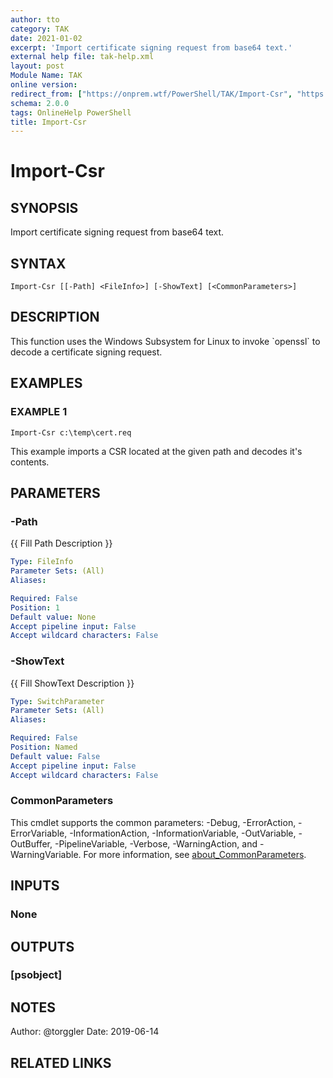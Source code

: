 ```yaml
---
author: tto
category: TAK
date: 2021-01-02
excerpt: 'Import certificate signing request from base64 text.'
external help file: tak-help.xml
layout: post
Module Name: TAK
online version:
redirect_from: ["https://onprem.wtf/PowerShell/TAK/Import-Csr", "https://onprem.wtf/PowerShell/TAK/import-csr", "https://onprem.wtf/PowerShell/import-csr"]
schema: 2.0.0
tags: OnlineHelp PowerShell
title: Import-Csr
---
```


# Import-Csr

## SYNOPSIS
Import certificate signing request from base64 text.

## SYNTAX

```
Import-Csr [[-Path] <FileInfo>] [-ShowText] [<CommonParameters>]
```

## DESCRIPTION
This function uses the Windows Subsystem for Linux to invoke \`openssl\` to decode a certificate signing request.

## EXAMPLES

### EXAMPLE 1
```
Import-Csr c:\temp\cert.req
```

This example imports a CSR located at the given path and decodes it's contents.

## PARAMETERS

### -Path
{{ Fill Path Description }}

```yaml
Type: FileInfo
Parameter Sets: (All)
Aliases:

Required: False
Position: 1
Default value: None
Accept pipeline input: False
Accept wildcard characters: False
```

### -ShowText
{{ Fill ShowText Description }}

```yaml
Type: SwitchParameter
Parameter Sets: (All)
Aliases:

Required: False
Position: Named
Default value: False
Accept pipeline input: False
Accept wildcard characters: False
```

### CommonParameters
This cmdlet supports the common parameters: -Debug, -ErrorAction, -ErrorVariable, -InformationAction, -InformationVariable, -OutVariable, -OutBuffer, -PipelineVariable, -Verbose, -WarningAction, and -WarningVariable. For more information, see [about_CommonParameters](http://go.microsoft.com/fwlink/?LinkID=113216).

## INPUTS

### None
## OUTPUTS

### [psobject]
## NOTES
Author: @torggler
Date: 2019-06-14

## RELATED LINKS
